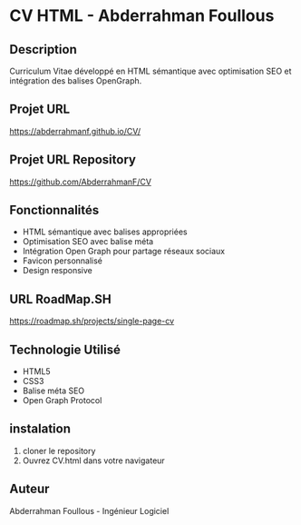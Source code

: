 # CV HTML - Abderrahman Foullous

## Description
Curriculum Vitae développé en HTML sémantique avec optimisation SEO et intégration des balises OpenGraph.

## Projet URL 
https://abderrahmanf.github.io/CV/

## Projet URL Repository
https://github.com/AbderrahmanF/CV

## Fonctionnalités 
- HTML sémantique avec balises appropriées
- Optimisation SEO avec balise méta
- Intégration Open Graph pour partage réseaux sociaux
- Favicon personnalisé
- Design responsive

## URL RoadMap.SH
https://roadmap.sh/projects/single-page-cv

## Technologie Utilisé 
- HTML5
- CSS3 
- Balise méta SEO
- Open Graph Protocol

## instalation 
1. cloner le repository
2. Ouvrez CV.html dans votre navigateur

## Auteur
Abderrahman Foullous - Ingénieur Logiciel